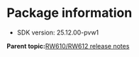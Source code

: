 # Package information

-   SDK version: 25.12.00-pvw1

**Parent topic:**[RW610/RW612 release notes](../topics/rw610-rw612-release-notes.md)

